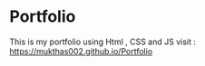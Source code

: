 # Portfolio
This is my portfolio using Html , CSS and JS
visit : https://mukthas002.github.io/Portfolio
